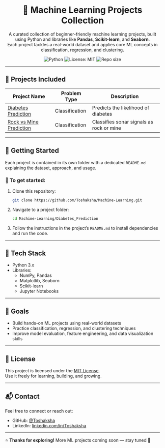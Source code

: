 <h1 align="center">🤖 Machine Learning Projects Collection</h1>

<p align="center">
A curated collection of beginner-friendly machine learning projects, built using Python and libraries like <strong>Pandas</strong>, <strong>Scikit-learn</strong>, and <strong>Seaborn</strong>.<br/>
Each project tackles a real-world dataset and applies core ML concepts in classification, regression, and clustering.
</p>

<p align="center">
  <img src="https://img.shields.io/badge/Python-3.x-blue?logo=python" alt="Python" />
  <img src="https://img.shields.io/badge/License-MIT-green.svg" alt="License: MIT" />
  <img src="https://img.shields.io/github/repo-size/Toshaksha/Machine-Learning" alt="Repo size" />
</p>

---

## 📁 Projects Included

| Project Name                                                     | Problem Type       | Description                                              |
|------------------------------------------------------------------|--------------------|----------------------------------------------------------|
| [Diabetes Prediction](./Diabetes_Prediction)                     | Classification     | Predicts the likelihood of diabetes                      |
| [Rock vs Mine Prediction](./Rock_vs_Mine_Prediction)             | Classification     | Classifies sonar signals as rock or mine                 |

---

## 🚀 Getting Started

Each project is contained in its own folder with a dedicated `README.md` explaining the dataset, approach, and usage.

### 🔧 To get started:

1. Clone this repository:
    ```bash
    git clone https://github.com/Toshaksha/Machine-Learning.git
    ```

2. Navigate to a project folder:
    ```bash
    cd Machine-Learning/Diabetes_Prediction
    ```

3. Follow the instructions in the project’s `README.md` to install dependencies and run the code.

---

## 🧰 Tech Stack

- Python 3.x
- Libraries:
  - NumPy, Pandas
  - Matplotlib, Seaborn
  - Scikit-learn
  - Jupyter Notebooks

---

## 🎯 Goals

- Build hands-on ML projects using real-world datasets
- Practice classification, regression, and clustering techniques
- Improve model evaluation, feature engineering, and data visualization skills

---


## 📜 License

This project is licensed under the [MIT License](LICENSE).  
Use it freely for learning, building, and growing.

---

## 📬 Contact

Feel free to connect or reach out:

- GitHub: [@Toshaksha](https://github.com/Toshaksha)  
- LinkedIn: [linkedin.com/in/Toshaksha](https://linkedin.com/in/Toshaksha)

---

⭐ **Thanks for exploring!** More ML projects coming soon — stay tuned 🚀

